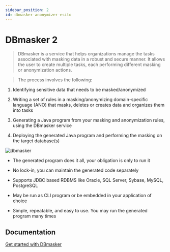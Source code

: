 ```yaml
---
sidebar_position: 2
id: dbmasker-anonymizer-esito
---
```


# DBmasker 2

> DBmasker is a service that helps organizations manage the tasks
> associated with masking data in a robust and secure manner. It
> allows the user to create multiple tasks, each performing different
> masking or anonymization actions.

> The process involves the following:

1.  Identifying sensitive data that needs to be
    masked/anonymized

2.  Writing a set of rules in a masking/anonymizing
    domain-specific language (ANO) that masks, deletes or
    creates data and organizes them into tasks

3.  Generating a Java program from your masking and
    anonymization rules, using the DBmasker service

4.  Deploying the generated Java program and performing the
    masking on the target database(s)

<img src="https://www.esito.no/img/dbmasker.png" alt='dbmasker' />

- The generated program does it all, your obligation is only
  to run it

- No lock-in, you can maintain the generated code separately

- Supports JDBC based RDBMS like Oracle, SQL Server, Sybase,
  MySQL, PostgreSQL

- May be run as CLI program or be embedded in your
  application of choice

- Simple, repeatable, and easy to use. You may run the
  generated program many times

## Documentation

<a
   target='_blank'
   rel='noopener noreferrer'
   href='http://anonymizer-doc.esito.no/help/topic/no.esito.g9.doc.dbservices/DBmasker.html'
                  >
Get started with DBmasker
</a>
